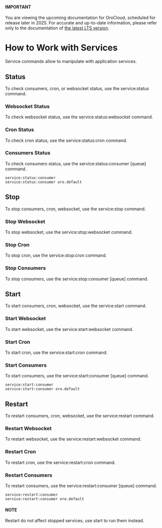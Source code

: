 <a id="orocloud-services"></a>

#### IMPORTANT
You are viewing the upcoming documentation for OroCloud, scheduled for release later in 2025. For accurate and up-to-date information, please refer only to the documentation of <a href="https://doc.oroinc.com/cloud/" target="_blank">the latest LTS version</a>.

# How to Work with Services

Service commands allow to manipulate with application services.

## Status

To check consumers, cron, or websocket status, use the service:status command.

### Websocket Status

To check websocket status, use the service:status:websocket command.

### Cron Status

To check cron status, use the service:status:cron command.

### Consumers Status

To check consumers status, use the service:status:consumer [queue] command.

```none
service:status:consumer
service:status:consumer oro.default
```

## Stop

To stop consumers, cron, websocket, use the service:stop command.

### Stop Websocket

To stop websocket, use the service:stop:websocket command.

### Stop Cron

To stop cron, use the service:stop:cron command.

### Stop Consumers

To stop consumers, use the service:stop:consumer [queue] command.

## Start

To start consumers, cron, websocket, use the service:start command.

### Start Websocket

To start websocket, use the service:start:websocket command.

### Start Cron

To start cron, use the service:start:cron command.

### Start Consumers

To start consumers, use the service:start:consumer [queue] command.

```none
service:start:consumer
service:start:consumer oro.default
```

## Restart

To restart consumers, cron, websocket, use the service:restart command.

### Restart Websocket

To restart websocket, use the service:restart:websocket command.

### Restart Cron

To restart cron, use the service:restart:cron command.

### Restart Consumers

To restart consumers, use the service:restart:consumer [queue] command.

```none
service:restart:consumer
service:restart:consumer oro.default
```

#### NOTE
Restart do not affect stopped services, use start to run them instead.
